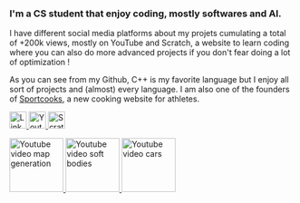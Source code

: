 ### I'm a CS student that enjoy coding, mostly softwares and AI.
I have different social media platforms about my projets cumulating a total of +200k views, mostly 
on YouTube and Scratch, a website to learn coding where you can also do more advanced projects if you don't fear doing a lot of optimization !

As you can see from my Github, C++ is my favorite language but I enjoy all sort of projects and (almost) every language.
I am also one of the founders of <a href="https://sportcooks.fr">Sportcooks</a>, a new cooking website for athletes.

<p align="left">
  <a href="https://www.linkedin.com/in/dorian-biagi/">
    <img src="https://img.shields.io/badge/LinkedIn-blue?style=for-the-badge&logo=linkedin&logoColor=white" alt="LinkedIn Badge" height="30px"/>
  </a>
  <a href="https://www.youtube.com/channel/UC2bqHEOtdeDQk3krOYv5ipQ">
    <img src="https://i.ibb.co/xF5m5bQ/youtube-140.png" alt="Youtube Badge" height="30px"/>
  </a>
  <a href="https://scratch.mit.edu/users/Dairop">
    <img src="https://i.ibb.co/SJhXdgF/scratch-265k.png" alt="Scratch Badge" height="30px"/>
  </a>
</p>

<p align="left">
    <a href="https://www.youtube.com/watch?v=m3RL3q7mTx0">
      <img src="https://i.ytimg.com/vi/m3RL3q7mTx0/maxresdefault.jpg" alt="Youtube video map generation" height="95px"/>
    </a>
    <a href="https://www.youtube.com/watch?v=KxlUuE6jKhM">
      <img src="https://i.ytimg.com/vi/KxlUuE6jKhM/maxresdefault.jpg" alt="Youtube video soft bodies" height="95px"/>
    </a>
    <a href="https://www.youtube.com/watch?v=aEoKkkrifrQ">
      <img src="https://i.ytimg.com/vi/aEoKkkrifrQ/maxresdefault.jpg" alt="Youtube video cars" height="95px"/>
    </a>
</p>
